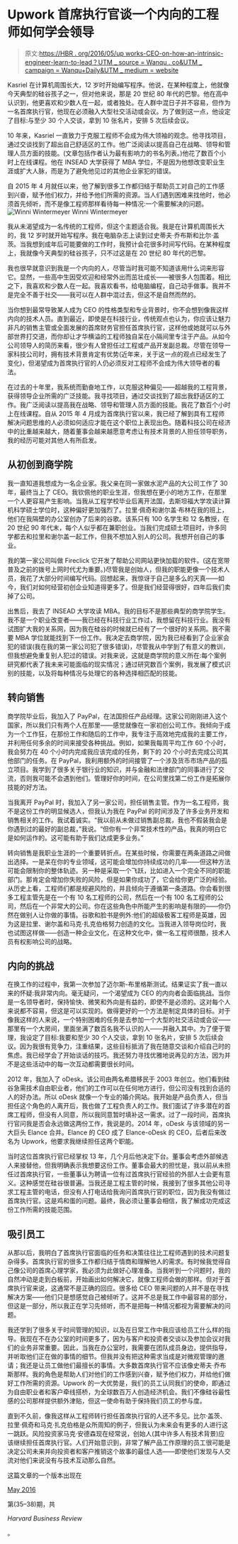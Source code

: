 # Upwork 首席执行官谈一个内向的工程师如何学会领导

> 原文:[https://HBR . org/2016/05/up works-CEO-on-how-an-intrinsic-engineer-learn-to-lead？UTM _ source = Wanqu . co&UTM _ campaign = Wanqu+Daily&UTM _ medium = website](https://hbr.org/2016/05/upworks-ceo-on-how-an-introverted-engineer-learned-to-lead?utm_source=wanqu.co&utm_campaign=Wanqu+Daily&utm_medium=website)

 Kasriel 在计算机周围长大，12 岁时开始编写程序。他说，在某种程度上，他就像今天典型的硅谷孩子之一，但对他来说，那是 20 世纪 80 年代的巴黎。他在高中认识到，他更喜欢和少数人在一起，或者独处。在人群中混日子并不容易，但作为一名首席执行官，他现在必须融入大型社交活动或会议。为了做到这一点，他设定了目标:与至少 30 个人交谈，拿到 10 张名片，安排 5 次后续会议。

10 年来，Kasriel 一直致力于克服工程师不会成为伟大领袖的观念。他寻找项目，通过交谈找到了超出自己舒适区的工作。他广泛阅读以提高自己在战略、领导和管理人员方面的技能。(文章包括作者认为最有影响力的书名列表。)他花了数百个小时上在线课程。他在 INSEAD 大学获得了 MBA 学位，不是因为他想改变职业生涯或扩大人脉，而是为了避免他见过的其他企业家犯的错误。

自 2015 年 4 月就任以来，他了解到很多工作都归结于帮助员工对自己的工作感到兴奋，赋予他们权力，并给予他们所需的资源。当人们遇到困难来找他时，他必须首先倾听，而不是像工程师那样看待每一种情况:一个需要解决的问题。 ![Winni Wintermeyer](../Images/a25ba92e243d91cf59f8153921fed364.png) Winni Wintermeyer

我从未渴望成为一名传统的工程师，但这个主题适合我。我是在计算机周围长大的，我 12 岁时就开始写程序。我在电脑杂志上读到过史蒂夫·乔布斯和比尔·盖茨。当我想到成年后可能要做的工作时，我预计会花很多时间写代码。在某种程度上，我就像今天典型的硅谷孩子，只不过这是在 20 世纪 80 年代的巴黎。

我也很早就意识到我是一个内向的人，尽管当时我可能不知道该用什么词来形容它。显然，一些高中生因受欢迎和经常外出而茁壮成长——被很多人包围着。相比之下，我喜欢和少数人在一起。我喜欢看书，给电脑编程，自己动手做事。我并不是完全不善于社交——我可以在人群中混过去，但这不是自然而然的。

当你想到最常导致某人成为 CEO 的性格类型和专业背景时，你不会想到像我这样内向的技术人员。直到最近，即使是在科技行业，传统观点也认为，你应该让魅力非凡的销售主管或全面发展的首席财务官担任首席执行官，这样他或她就可以与外部世界打交道，而你却让才华横溢的工程师独自呆在小隔间里专注于产品。从如今公司领导人的简历来看，很少有人曾担任过工程或产品开发副总裁。尽管在领导一家科技公司时，拥有技术背景肯定有优势(近年来，关于这一点的观点已经发生了变化)，但渴望成为首席执行官的人仍必须反对工程师不会成为伟大领导者的看法。

在过去的十年里，我系统而勤奋地工作，以克服这种偏见——超越我的工程背景，获得领导企业所需的广泛技能。我寻找项目，通过交谈找到了超出我舒适区的工作。我广泛阅读以提高我在战略、领导和管理人员方面的技能。我花了数百个小时上在线课程。自从 2015 年 4 月成为首席执行官以来，我已经了解到具有工程师解决问题思维的人必须如何适应才能在这个职位上表现出色。随着科技公司在经济中的比重越来越大，随着董事会越来越愿意考虑让有技术背景的人担任领导职务，我的经历可能对其他人有所启发。

## 从初创到商学院

我一直知道我想成为一名企业家。我父亲在同一家做水泥产品的大公司工作了 30 年，最终当上了 CEO。我钦佩他的职业生涯，但我想在更小的地方工作，在那里一个人更容易产生影响。当我从工程学校毕业后离开法国，去斯坦福大学攻读计算机科学硕士学位时，这种偏好更加强烈了。拉里·佩奇和谢尔盖·布林在我的班上，他们在我隔壁的办公室创办了后来的谷歌。该系只有 100 名学生和 12 名教授，在 20 世纪 90 年代末，每个人似乎都在兼职创业。当我们完成硕士项目时，许多同学都去和拉里和谢尔盖一起工作，但我不想加入别人的公司。我想开创自己的事业。

我的第一家公司叫做 Fireclick 它开发了帮助公司网站更快加载的软件。(这在宽带普及之前的拨号上网时代尤为重要。)尽管我是创始人，但我的职能更像一个技术人员，我花了大部分时间编写代码。回想起来，我惊讶于自己是多么的天真——如今，我们对如何经营初创企业知道得更多了。但是我们经营得很好，四年后我们卖掉了公司。

出售后，我去了 INSEAD 大学攻读 MBA。我的目标不是那些典型的商学院学生。我不是一个职业改变者——我已经在科技行业工作过，我想留在科技行业。我没有试图扩大我的关系网，因为我在硅谷的时候就已经有了一个很好的关系网。我不需要 MBA 学位就能找到下一份工作。我决定去商学院，因为我已经看到了企业家会犯的错误(我在我的第一家公司犯了很多错误)，尽管我从中学到了有意义的教训，但我想避免重复别人犯过的错误。对我来说，这就是商学院的意义所在:每个案例研究都代表了我未来可能面临的现实情况；通过研究数百个案例，我发展了模式识别的技能，以及将每种情况与处理它的各种选择相匹配的技能。

## 转向销售

商学院毕业后，我加入了 PayPal，在法国担任产品经理。这家公司刚刚进入这个国家，所以我们只有两个人在那里——感觉就像在一家初创公司工作。我倾向于成为一个工作狂，在那份工作和随后的工作中，我专注于高效地完成我的主要工作，并利用任何多余的时间来接受各种挑战。例如，如果我每周平均工作 60 个小时，我会努力在 40 个小时内完成我应该完成的任务，剩下的 20 个小时去完成公司其他部门的任务。在 PayPal，我利用额外的时间接管了一个涉及货币市场产品的孤立项目。我学到了很多关于银行业的知识，并与金融和法律部门的同事进行了交流，否则我可能不会遇到他们。管理好你的时间，在公司里找第二份工作是拓展你技能的好方法。



当我离开 PayPal 时，我加入了另一家公司，担任销售主管。作为一名工程师，我不是这份工作的明显候选人，但我认为我在 PayPal 的时间涉及了许多业务开发和销售相关的工作。我试着诚实。“我以前从未做过销售副总裁，我也不假装我会是你遇到过的最好的副总裁，”我说。“但你有一个非常技术性的产品，我真的明白它是如何运作的。这可能有助于我们达成更多业务。”

转向销售是我职业生涯的一个重要转折点。在某些时候，你需要在两条道路之间做出选择。一是呆在你的专业领域，这可能会增加你持续成功的几率——但这种方法可能会限制你的整体轨迹。另一种是采取一个飞跃，比如进入一个完全不同的职能部门。那肯定会增加你失败的风险，但是如果你成功了，它会给你更广泛的经验。从历史上看，工程师们都是规避风险的，并且倾向于遵循第一条道路。你会看到很多工程主管先是在一个有 10 名工程师的公司，然后在一个有 100 名工程师的公司，然后在一个非常大的公司。你在这些角色中所能产生的影响是有限的——你仍然在做别人让你做的事情。谷歌和脸书是例外:他们的超级极客工程师是英雄，因为这是拉里、谢尔盖和马克·扎克伯格努力创造的文化。当我进入领导岗位时，我也试图这样做——创造一种企业文化，在这种文化中，做一名工程师很酷，技术人员有权影响公司的战略。

## 内向的挑战

在换工作的过程中，我第一次参加了迈尔斯-布里格斯测试。结果证实了我一直以来的怀疑:我非常内向。毫无疑问，一个渴望成为 CEO 的内向者会面临挑战。当你是一名领导者时，保持愉快、微笑和外向是有益的，即使不是必须的。这对每个人来说都不容易，但这是可以实现的。做得更好的一个方法是制定具体的目标。对于像我这样的人来说，一个特别困难的任务是去参加一个大型的社交活动或会议——那里有一个大房间，里面坐满了数百名我不认识的人——并融入其中。为了便于管理，我设定了目标:我要和至少 30 个人交谈，拿到 10 张名片，安排 5 次后续会议。因为我很有竞争力，注重结果，这些目标抵消了我在随意交谈和介绍自己时的焦虑。我已经学会了开始谈话的技巧。我还努力寻找优雅地说再见的方法，因为并不是这些活动中的每一次互动都需要很长时间。

2012 年，我加入了 oDesk。该公司由两名希腊移民于 2003 年创立。他们看到硅谷急需技术自由职业者，他们的工作可以在任何地方进行，但公司没有找到合适的人的好办法。所以 oDesk 就像一个专业的婚介网站。我开始是产品负责人，但当担任这个角色的人离开后，我也做了工程负责人的工作。我们面试了许多潜在的首席工程师，但没有人同意，所以我同意暂时填补这一需求。过了一段时间，首席执行官问我是否会永远做这两份工作，我说是的。2014 年，oDesk 与该领域的另一大巨头 Elance 合并。Elance 的 CEO 成了 Elance-oDesk 的 CEO，后者后来改名为 Upwork，他要求我继续担任这两个职能。



当时这位首席执行官已经掌权 13 年，几个月后他决定下台。董事会考虑外部候选人来接替他，但我明确表示我想要这份工作。董事会最大的担忧是，我以前从未担任过首席执行官，一些董事认为聘请一位有过首席执行官经验的外部人士会更有意义。这种感觉在硅谷很普遍。当我还是工程主管的时候，我接到了很多其他公司寻求工程主管的电话，但没有人打电话给我询问首席执行官的职位，因为我没有做过首席执行官。这是鸡和蛋的问题。最终，我必须让董事会相信，我了解成功完成这份工作所需的技能范围。

## 吸引员工

从那以后，我明白了首席执行官面临的任务和决策往往比工程师遇到的技术问题复杂得多。首席执行官的很多工作都归结于情商和理解他人的需求。有时候我觉得自己像公司的首席心理学家，我必须为此做好心理准备。当我听到一个问题时，我的自然冲动是走到白板前，开始画出如何解决它，就像工程师会做的那样。但对于首席执行官来说，这通常不是正确的回应。很多给 CEO 带来问题的人并不是在寻找解决方案——他们只是想感觉自己被倾听了。这并不总是我工作中最容易的部分，但这是一部分，所以我正在学习先倾听，而不是把每一种情况都视为需要解决的问题。

我还学到了很多关于时间管理的知识，以及在日常工作中我应该给员工什么样的指导。我现在不在办公室的时间更多了，因为与客户和投资者交谈以及参加会议对我们的业务非常重要。因此，当我在办公室时，我需要在团队成员身边，提供指导，并听取他们正在做的事情的细节。但我并没有把这种需求当成是对微观管理的邀请；我还是让员工做他们最擅长的事情。大多数首席执行官不应该像史蒂夫·乔布斯那样。我的角色是帮助人们对他们的工作感到兴奋，赋予他们权力，并给他们做好工作所需的资源。Upwork 的一大优势是，我们的员工认同我们的使命，即通过为自由职业者和客户牵线搭桥，为全球数百万人创造经济机会。我们不像硅谷最性感的公司那样提供额外津贴，但这一使命有助于保持我们员工的参与度。

直到不久前，像我这样从工程师转行担任首席执行官的人还不多见。比尔·盖茨、拉里·佩奇和马克·扎克伯格是众所周知的例子，但我认为未来会有更多的人进行这一跳跃。风险投资家马克·安德森现在经常说，创始人(其中许多人有技术背景)应该继续担任首席执行官。人们开始意识到，非常了解产品工作原理的员工很可能是决定公司未来并向投资者和客户推销这个故事的最佳人选——即使他们发现与人交流对他们来说没有与技术互动那么自然。

这篇文章的一个版本出现在

[May 2016](/archive-toc/BR1605)

第(35–38)期，共

*Harvard Business Review*

。